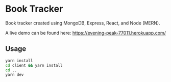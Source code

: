 # Book Tracker

Book tracker created using MongoDB, Express, React, and Node (MERN). 

A live demo can be found here: https://evening-peak-77011.herokuapp.com/

## Usage

```bash
yarn install
cd client && yarn install
cd ..
yarn dev
```
